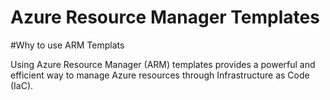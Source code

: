 # Azure Resource Manager Templates

#Why to use ARM Templats 

Using Azure Resource Manager (ARM) templates provides a powerful and efficient way to manage Azure resources through Infrastructure as Code (IaC).
